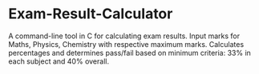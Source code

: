 # Exam-Result-Calculator
A command-line tool in C for calculating exam results. Input marks for Maths, Physics, Chemistry with respective maximum marks. Calculates percentages and determines pass/fail based on minimum criteria: 33% in each subject and 40% overall.
